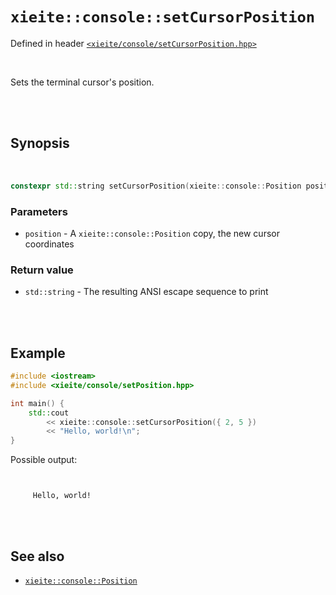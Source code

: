 # `xieite::console::setCursorPosition`
Defined in header [`<xieite/console/setCursorPosition.hpp>`](https://github.com/Eczbek/xieite/tree/main/include/xieite/console/setCursorPosition.hpp)

<br/>

Sets the terminal cursor's position.

<br/><br/>

## Synopsis

<br/>

```cpp
constexpr std::string setCursorPosition(xieite::console::Position position) noexcept;
```
### Parameters
- `position` - A `xieite::console::Position` copy, the new cursor coordinates
### Return value
- `std::string` - The resulting ANSI escape sequence to print

<br/><br/>

## Example
```cpp
#include <iostream>
#include <xieite/console/setPosition.hpp>

int main() {
	std::cout
		<< xieite::console::setCursorPosition({ 2, 5 })
		<< "Hello, world!\n";
}
```
Possible output:
```


     Hello, world!
```

<br/><br/>

## See also
- [`xieite::console::Position`](https://github.com/Eczbek/xieite/tree/main/docs/console/Position.md)
